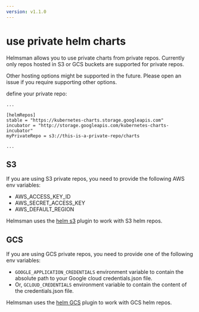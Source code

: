 ```yaml
---
version: v1.1.0
---
```


# use private helm charts

Helmsman allows you to use private charts from private repos. Currently only repos hosted in S3 or GCS buckets are supported for private repos. 

Other hosting options might be supported in the future. Please open an issue if you require supporting other options.

define your private repo: 

```
...

[helmRepos]
stable = "https://kubernetes-charts.storage.googleapis.com"
incubator = "http://storage.googleapis.com/kubernetes-charts-incubator"
myPrivateRepo = s3://this-is-a-private-repo/charts

...
``` 

## S3

If you are using S3 private repos, you need to provide the following AWS env variables:

- AWS_ACCESS_KEY_ID
- AWS_SECRET_ACCESS_KEY
- AWS_DEFAULT_REGION

Helmsman uses the [helm s3](https://github.com/hypnoglow/helm-s3) plugin to work with S3 helm repos.

## GCS

If you are using GCS private repos, you need to provide one of the following env variables:

- `GOOGLE_APPLICATION_CREDENTIALS` environment variable to contain the absolute path to your Google cloud credentials.json file.
- Or, `GCLOUD_CREDENTIALS` environment variable to contain the content of the credentials.json file. 

Helmsman uses the [helm GCS](https://github.com/nouney/helm-gcs) plugin to work with GCS helm repos.